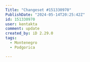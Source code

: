 ```yaml
---
Title: "Changeset #151330970"
PublishDate: "2024-05-14T20:25:42Z"
id: 151330970
user: kentakta
comment: update
created_by: iD 2.29.0
tags:
  - Montenegro
  - Podgorica

---
```

